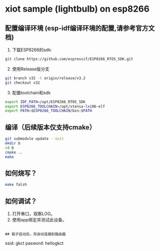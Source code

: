 # xiot sample (lightbulb) on esp8266

## 配置编译环境 (esp-idf编译环境的配置,请参考官方文档)
1. 下载ESP8266的sdk:
```bash
git clone https://github.com/espressif/ESP8266_RTOS_SDK.git
```

2. 使用Release版分支
```bash
git branch v32 -t origin/release/v3.2
git checkout v32
```

3. 配置toolchain和sdk
```bash
export IDF_PATH=/opt/ESP8266_RTOS_SDK
export ESP8266_TOOLCHAIN=/opt/xtensa-lx106-elf
export PATH=$ESP8266_TOOLCHAIN/bin:$PATH
```

## 编译（后续版本仅支持cmake）
```bash
git submodule update --init
mkdir b
cd b
cmake ..
make 
```

## 如何烧写？ 
```bash
make falsh
```

## 如何调试？
1. 打开串口，观察LOG。
2. 使用app绑定并测试此设备。
```

## 板子启动后，将自动连接到路由器
```
ssid: gkct
pasword: hellogkct
```
